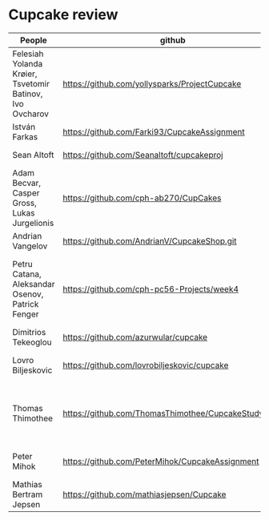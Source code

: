 # Cupcake review



People | github | reviewer
---|---|---
Felesiah Yolanda Krøier, Tsvetomir Batinov, Ivo Ovcharov | https://github.com/yollysparks/ProjectCupcake |Petru Catana, Aleksandar Osenov, Patrick Fenger
István Farkas | https://github.com/Farki93/CupcakeAssignment |Sean Altoft
Sean Altoft | https://github.com/Seanaltoft/cupcakeproj |István Farkas
Adam Becvar, Casper Gross, Lukas Jurgelionis |https://github.com/cph-ab270/CupCakes|Thomas Thimothee
Andrian Vangelov|https://github.com/AndrianV/CupcakeShop.git|Dimitrios Tekeoglou
Petru Catana, Aleksandar Osenov, Patrick Fenger | https://github.com/cph-pc56-Projects/week4 |Felesiah Yolanda Krøier, Tsvetomir Batinov, Ivo Ovcharov 
Dimitrios Tekeoglou |  https://github.com/azurwular/cupcake |Andrian Vangelov
Lovro Biljeskovic | https://github.com/lovrobiljeskovic/cupcake | ***Julian Howard Baker
Thomas Thimothee |https://github.com/ThomasThimothee/CupcakeStudyPoint |Adam Becvar, Casper Gross, Lukas Jurgelionis
Peter Mihok | https://github.com/PeterMihok/CupcakeAssignment | Mathias Bertram Jepsen
Mathias Bertram Jepsen | https://github.com/mathiasjepsen/Cupcake | Peter Mihok

